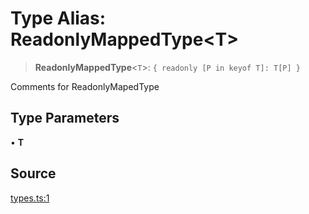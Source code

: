 # Type Alias: ReadonlyMappedType\<T\>

> **ReadonlyMappedType**\<`T`\>: `{ readonly [P in keyof T]: T[P] }`

Comments for ReadonlyMapedType

## Type Parameters

• **T**

## Source

[types.ts:1](http://source-url)
